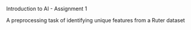 Introduction to AI -
Assignment 1

A preprocessing task of identifying unique features from a Ruter dataset

